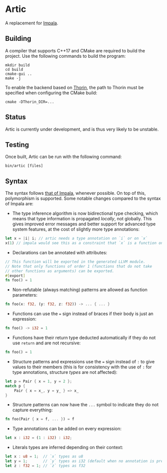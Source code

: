 # Artic

A replacement for [Impala](https://github.com/AnyDSL/impala).

## Building

A compiler that supports C++17 and CMake are required to build the project. Use the following commands to build the program:

    mkdir build
    cd build
    cmake-gui ..
    make -j

To enable the backend based on [Thorin](https://github.com/AnyDSL/thorin), the path to Thorin must be specified when configuring the CMake build:

    cmake -DThorin_DIR=...

## Status

Artic is currently under development, and is thus very likely to be unstable.

## Testing

Once built, Artic can be run with the following command:

    bin/artic [files]

## Syntax

The syntax follows [that of Impala](https://anydsl.github.io/Impala.html), whenever possible.
On top of this, polymorphism is supported.
Some notable changes compared to the syntax of Impala are:

 - The type inference algorithm is now bidirectional type checking, which means
   that type information is propagated _locally_, not globally. This gives improved
   error messages and better support for advanced type system features, at the cost
   of slightly more type annotations:
```rust
let x = |i| i; // artic needs a type annotation on `i` or on `x`
x(1) // impala would see this as a constraint that `x` is a function on integers
```
 - Declarations can be annotated with attributes:
 ```rust
 // This function will be exported in the generated LLVM module.
 // Note that only functions of order 1 (functions that do not take
 // other functions as arguments) can be exported.
 #[export]
 fn foo() = 1
 ```
 - Non-refutable (always matching) patterns are allowed as function parameters:
```rust
fn foo(x: f32, (y: f32, z: f32)) -> ... { ... }
```
 - Functions can use the `=` sign instead of braces if their body is just an expression:
```rust
fn foo() -> i32 = 1
```
 - Functions have their return type deducted automatically if they do not use `return` and
   are not recursive:
```rust
fn foo() = 1
```
 - Structure patterns and expressions use the `=` sign instead of `:` to give values to their members
   (this is for consistency with the use of `:` for type annotations, structure _types_ are not affected):
```rust
let p = Pair { x = 1, y = 2 };
match p {
    Pair { x = x_, y = y_ } => x_
}
```
 - Structure patterns can now have the `...` symbol to indicate they do not capture everything:
```rust
fn foo(Pair { x = f, ... }) = f
```
 - Type annotations can be added on every expression:
```rust
let x : i32 = (1 : i32) : i32;
```
 - Literals types are inferred depending on their context:
```rust
let x : u8 = 1;  // `x` types as u8
let y = 1;       // `y` types as i32 (default when no annotation is present)
let z : f32 = 1; // `z` types as f32
```
